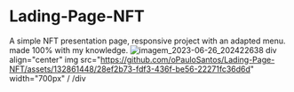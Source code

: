 # Lading-Page-NFT
A simple NFT presentation page, responsive project with an adapted menu. made 100% with my knowledge.
![imagem_2023-06-26_202422638](https://github.com/oPauloSantos/Lading-Page-NFT/assets/132861448/28ef2b73-fdf3-436f-be56-22271fc36d6d)
div align="center"
img src="https://github.com/oPauloSantos/Lading-Page-NFT/assets/132861448/28ef2b73-fdf3-436f-be56-22271fc36d6d" width="700px" /
/div

